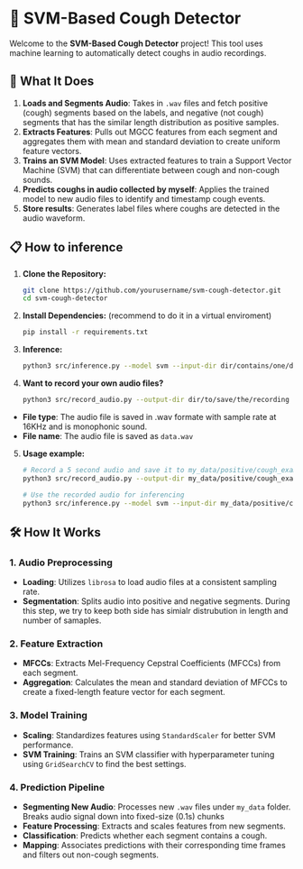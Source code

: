 # 🦠 SVM-Based Cough Detector

Welcome to the **SVM-Based Cough Detector** project! This tool uses machine learning to automatically detect coughs in audio recordings. 

## 🚀 **What It Does**

1. **Loads and Segments Audio**: Takes in `.wav` files and fetch positive (cough) segments based on the labels, and negative (not cough) segments that has the similar length distribution as positive samples.
2. **Extracts Features**: Pulls out MGCC features from each segment and aggregates them with mean and standard deviation to create uniform feature vectors.
3. **Trains an SVM Model**: Uses extracted features to train a Support Vector Machine (SVM) that can differentiate between cough and non-cough sounds.
4. **Predicts coughs in audio collected by myself**: Applies the trained model to new audio files to identify and timestamp cough events.
5. **Store results**: Generates label files where coughs are detected in the audio waveform.

## 📋 **How to inference**
1. **Clone the Repository:**
   ```bash
   git clone https://github.com/yourusername/svm-cough-detector.git
   cd svm-cough-detector
2. **Install Dependencies:** (recommend to do it in a virtual enviroment)
   ```bash
   pip install -r requirements.txt
3. **Inference:**
   ```bash
   python3 src/inference.py --model svm --input-dir dir/contains/one/data.wav
4. **Want to record your own audio files?**
   ```bash
   python3 src/record_audio.py --output-dir dir/to/save/the/recording --duration 5
- **File type**: The audio file is saved in .wav formate with sample rate at 16KHz and is monophonic sound.
- **File name**: The audio file is saved as `data.wav`
5. **Usage example:**
     ```bash
   # Record a 5 second audio and save it to my_data/positive/cough_example
   python3 src/record_audio.py --output-dir my_data/positive/cough_example --duration 5
     
   # Use the recorded audio for inferencing
   python3 src/inference.py --model svm --input-dir my_data/positive/cough_example
   
## 🛠️ **How It Works**

### 1. **Audio Preprocessing**
- **Loading**: Utilizes `librosa` to load audio files at a consistent sampling rate.
- **Segmentation**: Splits audio into positive and negative segments. During this step, we try to keep both side has simialr distrubution in length and number of samaples.

### 2. **Feature Extraction**
- **MFCCs**: Extracts Mel-Frequency Cepstral Coefficients (MFCCs) from each segment.
- **Aggregation**: Calculates the mean and standard deviation of MFCCs to create a fixed-length feature vector for each segment.

### 3. **Model Training**
- **Scaling**: Standardizes features using `StandardScaler` for better SVM performance.
- **SVM Training**: Trains an SVM classifier with hyperparameter tuning using `GridSearchCV` to find the best settings.

### 4. **Prediction Pipeline**
- **Segmenting New Audio**: Processes new `.wav` files under `my_data` folder. Breaks audio signal down into fixed-size (0.1s) chunks
- **Feature Processing**: Extracts and scales features from new segments.
- **Classification**: Predicts whether each segment contains a cough.
- **Mapping**: Associates predictions with their corresponding time frames and filters out non-cough segments.